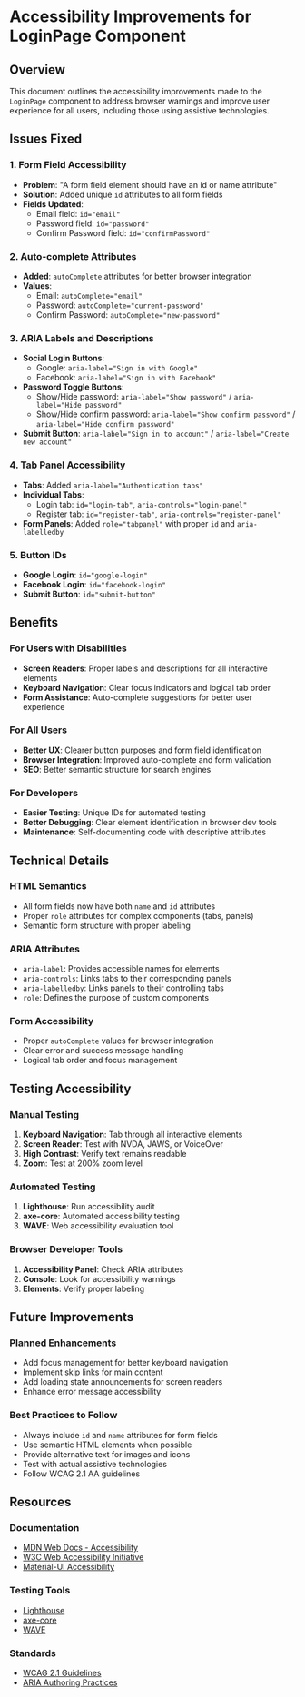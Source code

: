 # Accessibility Improvements for LoginPage Component

## Overview
This document outlines the accessibility improvements made to the `LoginPage` component to address browser warnings and improve user experience for all users, including those using assistive technologies.

## Issues Fixed

### 1. **Form Field Accessibility**
- **Problem**: "A form field element should have an id or name attribute"
- **Solution**: Added unique `id` attributes to all form fields
- **Fields Updated**:
  - Email field: `id="email"`
  - Password field: `id="password"`
  - Confirm Password field: `id="confirmPassword"`

### 2. **Auto-complete Attributes**
- **Added**: `autoComplete` attributes for better browser integration
- **Values**:
  - Email: `autoComplete="email"`
  - Password: `autoComplete="current-password"`
  - Confirm Password: `autoComplete="new-password"`

### 3. **ARIA Labels and Descriptions**
- **Social Login Buttons**:
  - Google: `aria-label="Sign in with Google"`
  - Facebook: `aria-label="Sign in with Facebook"`
- **Password Toggle Buttons**:
  - Show/Hide password: `aria-label="Show password"` / `aria-label="Hide password"`
  - Show/Hide confirm password: `aria-label="Show confirm password"` / `aria-label="Hide confirm password"`
- **Submit Button**: `aria-label="Sign in to account"` / `aria-label="Create new account"`

### 4. **Tab Panel Accessibility**
- **Tabs**: Added `aria-label="Authentication tabs"`
- **Individual Tabs**:
  - Login tab: `id="login-tab"`, `aria-controls="login-panel"`
  - Register tab: `id="register-tab"`, `aria-controls="register-panel"`
- **Form Panels**: Added `role="tabpanel"` with proper `id` and `aria-labelledby`

### 5. **Button IDs**
- **Google Login**: `id="google-login"`
- **Facebook Login**: `id="facebook-login"`
- **Submit Button**: `id="submit-button"`

## Benefits

### **For Users with Disabilities**
- **Screen Readers**: Proper labels and descriptions for all interactive elements
- **Keyboard Navigation**: Clear focus indicators and logical tab order
- **Form Assistance**: Auto-complete suggestions for better user experience

### **For All Users**
- **Better UX**: Clearer button purposes and form field identification
- **Browser Integration**: Improved auto-complete and form validation
- **SEO**: Better semantic structure for search engines

### **For Developers**
- **Easier Testing**: Unique IDs for automated testing
- **Better Debugging**: Clear element identification in browser dev tools
- **Maintenance**: Self-documenting code with descriptive attributes

## Technical Details

### **HTML Semantics**
- All form fields now have both `name` and `id` attributes
- Proper `role` attributes for complex components (tabs, panels)
- Semantic form structure with proper labeling

### **ARIA Attributes**
- `aria-label`: Provides accessible names for elements
- `aria-controls`: Links tabs to their corresponding panels
- `aria-labelledby`: Links panels to their controlling tabs
- `role`: Defines the purpose of custom components

### **Form Accessibility**
- Proper `autoComplete` values for browser integration
- Clear error and success message handling
- Logical tab order and focus management

## Testing Accessibility

### **Manual Testing**
1. **Keyboard Navigation**: Tab through all interactive elements
2. **Screen Reader**: Test with NVDA, JAWS, or VoiceOver
3. **High Contrast**: Verify text remains readable
4. **Zoom**: Test at 200% zoom level

### **Automated Testing**
1. **Lighthouse**: Run accessibility audit
2. **axe-core**: Automated accessibility testing
3. **WAVE**: Web accessibility evaluation tool

### **Browser Developer Tools**
1. **Accessibility Panel**: Check ARIA attributes
2. **Console**: Look for accessibility warnings
3. **Elements**: Verify proper labeling

## Future Improvements

### **Planned Enhancements**
- Add focus management for better keyboard navigation
- Implement skip links for main content
- Add loading state announcements for screen readers
- Enhance error message accessibility

### **Best Practices to Follow**
- Always include `id` and `name` attributes for form fields
- Use semantic HTML elements when possible
- Provide alternative text for images and icons
- Test with actual assistive technologies
- Follow WCAG 2.1 AA guidelines

## Resources

### **Documentation**
- [MDN Web Docs - Accessibility](https://developer.mozilla.org/en-US/docs/Web/Accessibility)
- [W3C Web Accessibility Initiative](https://www.w3.org/WAI/)
- [Material-UI Accessibility](https://mui.com/material-ui/getting-started/accessibility/)

### **Testing Tools**
- [Lighthouse](https://developers.google.com/web/tools/lighthouse)
- [axe-core](https://github.com/dequelabs/axe-core)
- [WAVE](https://wave.webaim.org/)

### **Standards**
- [WCAG 2.1 Guidelines](https://www.w3.org/WAI/WCAG21/quickref/)
- [ARIA Authoring Practices](https://www.w3.org/WAI/ARIA/apg/)
